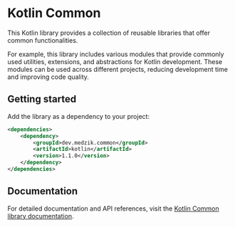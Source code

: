 # Kotlin Common

This Kotlin library provides a collection of reusable libraries that offer common functionalities.

For example, this library includes various modules that provide commonly used utilities, extensions, 
and abstractions for Kotlin development. These modules can be used across different projects, 
reducing development time and improving code quality.

## Getting started

Add the library as a dependency to your project:

```xml
<dependencies>
    <dependency>
        <groupId>dev.medzik.common</groupId>
        <artifactId>kotlin</artifactId>
        <version>1.1.0</version>
    </dependency>
</dependencies>
```

## Documentation

For detailed documentation and API references, visit the [Kotlin Common library documentation](https://www.javadoc.io/doc/dev.medzik.common/kotlin).
